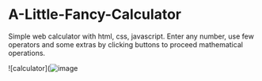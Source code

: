 # A-Little-Fancy-Calculator
Simple web calculator with html, css, javascript. Enter any number, use few operators and some extras by clicking buttons to proceed mathematical operations.


![calculator](![image](https://user-images.githubusercontent.com/93710089/195047542-48190368-3b0d-444b-a48e-31bd06c3a0e9.png)

